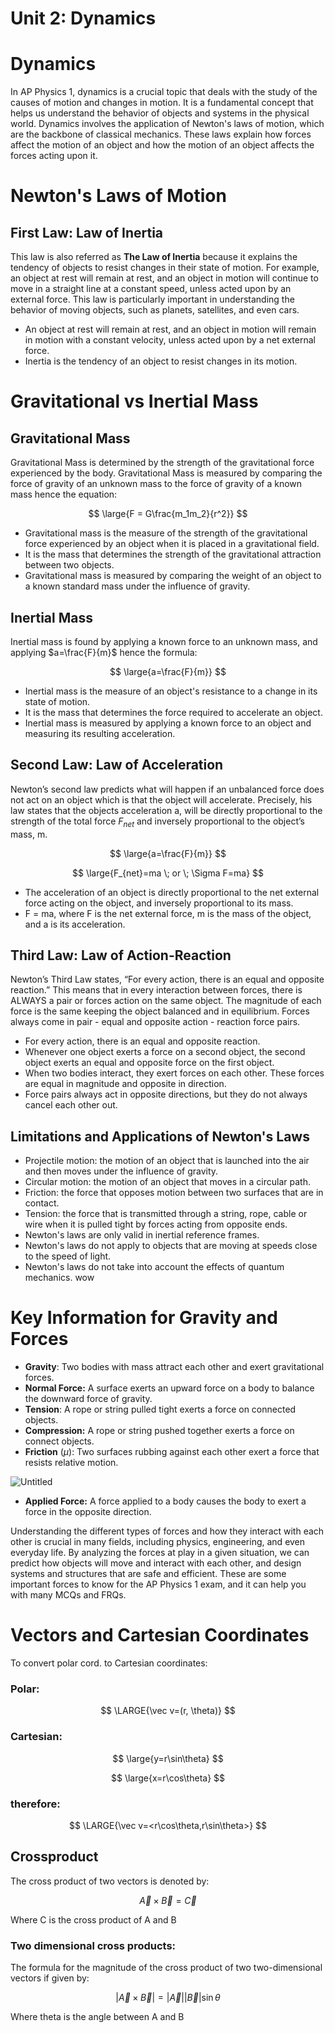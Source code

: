 # Unit 2: Dynamics

# Dynamics

In AP Physics 1, dynamics is a crucial topic that deals with the study of the causes of motion and changes in motion. It is a fundamental concept that helps us understand the behavior of objects and systems in the physical world. Dynamics involves the application of Newton's laws of motion, which are the backbone of classical mechanics. These laws explain how forces affect the motion of an object and how the motion of an object affects the forces acting upon it.

# Newton's Laws of Motion

## First Law: Law of Inertia

This law is also referred as **The Law of Inertia** because it explains the tendency of objects to resist changes in their state of motion. For example, an object at rest will remain at rest, and an object in motion will continue to move in a straight line at a constant speed, unless acted upon by an external force. This law is particularly important in understanding the behavior of moving objects, such as planets, satellites, and even cars.

- An object at rest will remain at rest, and an object in motion will remain in motion with a constant velocity, unless acted upon by a net external force.
- Inertia is the tendency of an object to resist changes in its motion.

# Gravitational vs Inertial Mass

## Gravitational Mass

Gravitational Mass is determined by the strength of the gravitational force experienced by the body. Gravitational Mass is measured by comparing the force of gravity of an unknown mass to the force of gravity of a known mass hence the equation:

$$ \large{F = G\frac{m_1m_2}{r^2}} $$

- Gravitational mass is the measure of the strength of the gravitational force experienced by an object when it is placed in a gravitational field.
- It is the mass that determines the strength of the gravitational attraction between two objects.
- Gravitational mass is measured by comparing the weight of an object to a known standard mass under the influence of gravity.

## Inertial Mass

Inertial mass is found by applying a known force to an unknown mass, and applying $a=\frac{F}{m}$ hence the formula:

$$ \large{a=\frac{F}{m}} $$

- Inertial mass is the measure of an object's resistance to a change in its state of motion.
- It is the mass that determines the force required to accelerate an object.
- Inertial mass is measured by applying a known force to an object and measuring its resulting acceleration.

## Second Law: Law of Acceleration

Newton’s second law predicts what will happen if an unbalanced force does not act on an object which is that the object will accelerate. Precisely, his law states that the objects acceleration a, will be directly proportional to the strength of the total force $F_{net}$ and inversely proportional to the object’s mass, m.

$$ \large{a=\frac{F}{m}} $$

$$ \large{F_{net}=ma \; or \; \Sigma F=ma} $$

- The acceleration of an object is directly proportional to the net external force acting on the object, and inversely proportional to its mass.
- F = ma, where F is the net external force, m is the mass of the object, and a is its acceleration.

## Third Law: Law of Action-Reaction

Newton’s Third Law states, “For every action, there is an equal and opposite reaction.” This means that in every interaction between forces, there is ALWAYS a pair or forces action on the same object. The magnitude of each force is the same keeping the object balanced and in equilibrium. Forces always come in pair - equal and opposite action - reaction force pairs.

- For every action, there is an equal and opposite reaction.
- Whenever one object exerts a force on a second object, the second object exerts an equal and opposite force on the first object.
- When two bodies interact, they exert forces on each other. These forces are equal in magnitude and opposite in direction.
- Force pairs always act in opposite directions, but they do not always cancel each other out.

## Limitations and Applications of Newton's Laws

- Projectile motion: the motion of an object that is launched into the air and then moves under the influence of gravity.
- Circular motion: the motion of an object that moves in a circular path.
- Friction: the force that opposes motion between two surfaces that are in contact.
- Tension: the force that is transmitted through a string, rope, cable or wire when it is pulled tight by forces acting from opposite ends.
- Newton's laws are only valid in inertial reference frames.
- Newton's laws do not apply to objects that are moving at speeds close to the speed of light.
- Newton's laws do not take into account the effects of quantum mechanics. wow

# Key Information for Gravity and Forces

- **Gravity**: Two bodies with mass attract each other and exert gravitational forces.
- **Normal Force:** A surface exerts an upward force on a body to balance the downward force of gravity.
- **Tension**: A rope or string pulled tight exerts a force on connected objects.
- **Compression:** A rope or string pushed together exerts a force on connect objects.
- **Friction** ($\mu$): Two surfaces rubbing against each other exert a force that resists relative motion.

![Untitled](https://prod-files-secure.s3.us-west-2.amazonaws.com/20eb0e69-8567-4cb9-bb0c-6b2076ebc2b0/615e5c3c-783c-4e27-bd0f-9fe8cf5cab29/Untitled.png)

- **Applied Force:** A force applied to a body causes the body to exert a force in the opposite direction.

Understanding the different types of forces and how they interact with each other is crucial in many fields, including physics, engineering, and even everyday life. By analyzing the forces at play in a given situation, we can predict how objects will move and interact with each other, and design systems and structures that are safe and efficient. These are some important forces to know for the AP Physics 1 exam, and it can help you with many MCQs and FRQs.

# Vectors and Cartesian Coordinates

To convert polar cord. to Cartesian coordinates:

### Polar:

$$ \LARGE{\vec v=(r, \theta)} $$

### Cartesian:

$$ \large{y=r\sin\theta} $$

$$ \large{x=r\cos\theta} $$

### therefore:

$$ \LARGE{\vec v=<r\cos\theta,r\sin\theta>} $$

## Crossproduct

The cross product of two vectors is denoted by:

$$ \vec{A} \times \vec{B} = \vec{C} $$

Where C is the cross product of A and B

### Two dimensional cross products:

The formula for the magnitude of the cross product of two two-dimensional vectors if given by:

$$ |\vec{A} \times \vec{B}| = |\vec{A}||\vec{B}|\sin\theta $$

Where theta is the angle between A and B